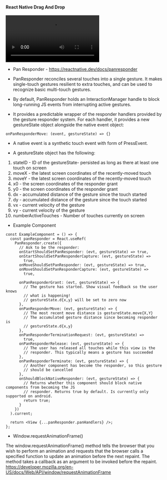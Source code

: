 #### React Native Drag And Drop

![alt video](https://i.imgur.com/kOvdB6b.mp4)

* Pan Responder - https://reactnative.dev/docs/panresponder

* PanResponder reconciles several touches into a single gesture. It makes single-touch gestures resilient to extra touches, and can be used to recognize basic multi-touch gestures.

* By default, PanResponder holds an InteractionManager handle to block long-running JS events from interrupting active gestures.

* It provides a predictable wrapper of the responder handlers provided by the gesture responder system. For each handler, it provides a new gestureState object alongside the native event object:

```
onPanResponderMove: (event, gestureState) => {}
```

* A native event is a synthetic touch event with form of PressEvent.

* A gestureState object has the following:

1. stateID - ID of the gestureState- persisted as long as there at least one touch on screen
2. moveX - the latest screen coordinates of the recently-moved touch
3. moveY - the latest screen coordinates of the recently-moved touch
4. x0 - the screen coordinates of the responder grant
5. y0 - the screen coordinates of the responder grant
6. dx - accumulated distance of the gesture since the touch started
7. dy - accumulated distance of the gesture since the touch started
8. vx - current velocity of the gesture
9. vy - current velocity of the gesture
10. numberActiveTouches - Number of touches currently on screen

* Example Component
```
const ExampleComponent = () => {
  const panResponder = React.useRef(
    PanResponder.create({
      // Ask to be the responder:
      onStartShouldSetPanResponder: (evt, gestureState) => true,
      onStartShouldSetPanResponderCapture: (evt, gestureState) =>
        true,
      onMoveShouldSetPanResponder: (evt, gestureState) => true,
      onMoveShouldSetPanResponderCapture: (evt, gestureState) =>
        true,

      onPanResponderGrant: (evt, gestureState) => {
        // The gesture has started. Show visual feedback so the user knows
        // what is happening!
        // gestureState.d{x,y} will be set to zero now
      },
      onPanResponderMove: (evt, gestureState) => {
        // The most recent move distance is gestureState.move{X,Y}
        // The accumulated gesture distance since becoming responder is
        // gestureState.d{x,y}
      },
      onPanResponderTerminationRequest: (evt, gestureState) =>
        true,
      onPanResponderRelease: (evt, gestureState) => {
        // The user has released all touches while this view is the
        // responder. This typically means a gesture has succeeded
      },
      onPanResponderTerminate: (evt, gestureState) => {
        // Another component has become the responder, so this gesture
        // should be cancelled
      },
      onShouldBlockNativeResponder: (evt, gestureState) => {
        // Returns whether this component should block native components from becoming the JS
        // responder. Returns true by default. Is currently only supported on android.
        return true;
      }
    })
  ).current;

  return <View {...panResponder.panHandlers} />;
};
```

* Window.requestAnimationFrame()

The window.requestAnimationFrame() method tells the browser that you wish to perform an animation and requests that the browser calls a specified function to update an animation before the next repaint. The method takes a callback as an argument to be invoked before the repaint. https://developer.mozilla.org/en-US/docs/Web/API/window/requestAnimationFrame